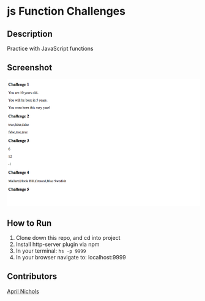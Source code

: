 # js Function Challenges

## Description
Practice with JavaScript functions

## Screenshot
![Webpage](https://raw.githubusercontent.com/aprilrochelle/jsFunctionChallenges/master/screen/function-screen.png)

## How to Run
 1. Clone down this repo, and cd into project
 1. Install http-server plugin via npm
 1. In your terminal: ```hs -p 9999```
 1. In your browser navigate to: localhost:9999

## Contributors
[April Nichols](https://github.com/aprilrochelle)